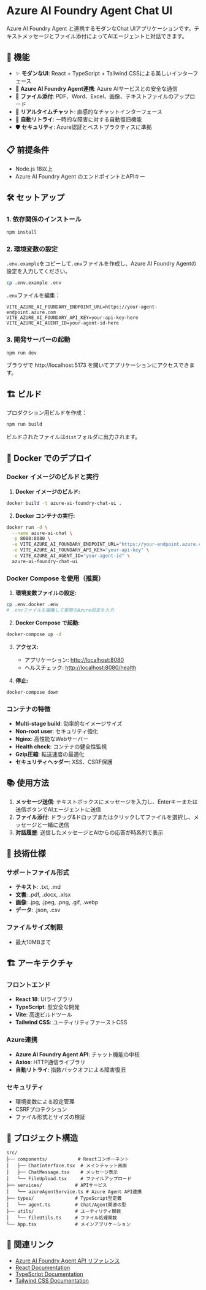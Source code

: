 # Azure AI Foundry Agent Chat UI

Azure AI Foundry Agent と連携するモダンなChat UIアプリケーションです。テキストメッセージとファイル添付によってAIエージェントと対話できます。

## 🚀 機能

- ✨ **モダンなUI**: React + TypeScript + Tailwind CSSによる美しいインターフェース
- 🤖 **Azure AI Foundry Agent連携**: Azure AIサービスとの安全な通信
- 📎 **ファイル添付**: PDF、Word、Excel、画像、テキストファイルのアップロード
- 💬 **リアルタイムチャット**: 直感的なチャットインターフェース
- 🔄 **自動リトライ**: 一時的な障害に対する自動復旧機能
- 🛡️ **セキュリティ**: Azure認証とベストプラクティスに準拠

## 📋 前提条件

- Node.js 18以上
- Azure AI Foundry Agent のエンドポイントとAPIキー

## 🛠️ セットアップ

### 1. 依存関係のインストール

```bash
npm install
```

### 2. 環境変数の設定

`.env.example`をコピーして`.env`ファイルを作成し、Azure AI Foundry Agentの設定を入力してください。

```bash
cp .env.example .env
```

`.env`ファイルを編集：

```env
VITE_AZURE_AI_FOUNDARY_ENDPOINT_URL=https://your-agent-endpoint.azure.com
VITE_AZURE_AI_FOUNDARY_API_KEY=your-api-key-here
VITE_AZURE_AI_AGENT_ID=your-agent-id-here
```

### 3. 開発サーバーの起動

```bash
npm run dev
```

ブラウザで http://localhost:5173 を開いてアプリケーションにアクセスできます。

## 🏗️ ビルド

プロダクション用ビルドを作成：

```bash
npm run build
```

ビルドされたファイルは`dist`フォルダに出力されます。

## 🐳 Docker でのデプロイ

### Docker イメージのビルドと実行

1. **Docker イメージのビルド:**

```bash
docker build -t azure-ai-foundry-chat-ui .
```

2. **Docker コンテナの実行:**

```bash
docker run -d \
  --name azure-ai-chat \
  -p 8080:8080 \
  -e VITE_AZURE_AI_FOUNDARY_ENDPOINT_URL="https://your-endpoint.azure.com" \
  -e VITE_AZURE_AI_FOUNDARY_API_KEY="your-api-key" \
  -e VITE_AZURE_AI_AGENT_ID="your-agent-id" \
  azure-ai-foundry-chat-ui
```

### Docker Compose を使用（推奨）

1. **環境変数ファイルの設定:**

```bash
cp .env.docker .env
# .envファイルを編集して実際のAzure設定を入力
```

2. **Docker Compose で起動:**

```bash
docker-compose up -d
```

3. **アクセス:**
   - アプリケーション: <http://localhost:8080>
   - ヘルスチェック: <http://localhost:8080/health>

4. **停止:**

```bash
docker-compose down
```

### コンテナの特徴

- **Multi-stage build**: 効率的なイメージサイズ
- **Non-root user**: セキュリティ強化
- **Nginx**: 高性能なWebサーバー
- **Health check**: コンテナの健全性監視
- **Gzip圧縮**: 転送速度の最適化
- **セキュリティヘッダー**: XSS、CSRF保護

## 📚 使用方法

1. **メッセージ送信**: テキストボックスにメッセージを入力し、Enterキーまたは送信ボタンでAIエージェントに送信
2. **ファイル添付**: ドラッグ&ドロップまたはクリックしてファイルを選択し、メッセージと一緒に送信
3. **対話履歴**: 送信したメッセージとAIからの応答が時系列で表示

## 🔧 技術仕様

### サポートファイル形式
- **テキスト**: .txt, .md
- **文書**: .pdf, .docx, .xlsx
- **画像**: .jpg, .jpeg, .png, .gif, .webp
- **データ**: .json, .csv

### ファイルサイズ制限
- 最大10MBまで

## 🏗️ アーキテクチャ

### フロントエンド
- **React 18**: UIライブラリ
- **TypeScript**: 型安全な開発
- **Vite**: 高速ビルドツール
- **Tailwind CSS**: ユーティリティファーストCSS

### Azure連携
- **Azure AI Foundry Agent API**: チャット機能の中核
- **Axios**: HTTP通信ライブラリ
- **自動リトライ**: 指数バックオフによる障害復旧

### セキュリティ
- 環境変数による設定管理
- CSRFプロテクション
- ファイル形式とサイズの検証

## 📁 プロジェクト構造

```
src/
├── components/           # Reactコンポーネント
│   ├── ChatInterface.tsx  # メインチャット画面
│   ├── ChatMessage.tsx    # メッセージ表示
│   └── FileUpload.tsx     # ファイルアップロード
├── services/            # APIサービス
│   └── azureAgentService.ts # Azure Agent API連携
├── types/               # TypeScript型定義
│   └── agent.ts         # Chat/Agent関連の型
├── utils/               # ユーティリティ関数
│   └── fileUtils.ts     # ファイル処理関数
└── App.tsx              # メインアプリケーション
```

## 🔗 関連リンク

- [Azure AI Foundry Agent API リファレンス](https://learn.microsoft.com/ja-jp/azure/ai-foundry/agent-api-reference)
- [React Documentation](https://react.dev/)
- [TypeScript Documentation](https://www.typescriptlang.org/)
- [Tailwind CSS Documentation](https://tailwindcss.com/)
